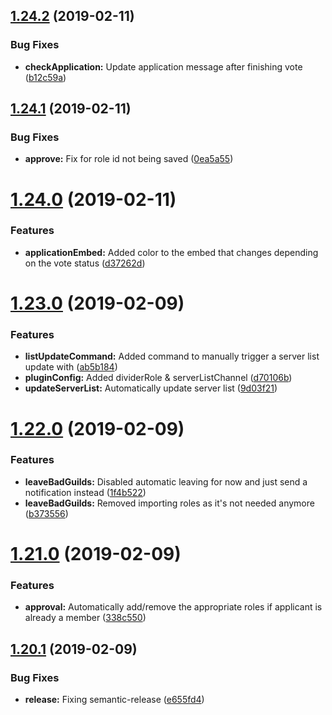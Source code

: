 ## [1.24.2](https://github.com/DiscordHotline/application-plugin/compare/v1.24.1...v1.24.2) (2019-02-11)


### Bug Fixes

* **checkApplication:** Update application message after finishing vote ([b12c59a](https://github.com/DiscordHotline/application-plugin/commit/b12c59a))

## [1.24.1](https://github.com/DiscordHotline/application-plugin/compare/v1.24.0...v1.24.1) (2019-02-11)


### Bug Fixes

* **approve:** Fix for role id not being saved ([0ea5a55](https://github.com/DiscordHotline/application-plugin/commit/0ea5a55))

# [1.24.0](https://github.com/DiscordHotline/application-plugin/compare/v1.23.0...v1.24.0) (2019-02-11)


### Features

* **applicationEmbed:** Added color to the embed that changes depending on the vote status ([d37262d](https://github.com/DiscordHotline/application-plugin/commit/d37262d))

# [1.23.0](https://github.com/DiscordHotline/application-plugin/compare/v1.22.0...v1.23.0) (2019-02-09)


### Features

* **listUpdateCommand:** Added command to manually trigger a server list update with ([ab5b184](https://github.com/DiscordHotline/application-plugin/commit/ab5b184))
* **pluginConfig:** Added dividerRole & serverListChannel ([d70106b](https://github.com/DiscordHotline/application-plugin/commit/d70106b))
* **updateServerList:** Automatically update server list ([9d03f21](https://github.com/DiscordHotline/application-plugin/commit/9d03f21))

# [1.22.0](https://github.com/DiscordHotline/application-plugin/compare/v1.21.0...v1.22.0) (2019-02-09)


### Features

* **leaveBadGuilds:** Disabled automatic leaving for now and just send a notification instead ([1f4b522](https://github.com/DiscordHotline/application-plugin/commit/1f4b522))
* **leaveBadGuilds:** Removed importing roles as it's not needed anymore ([b373556](https://github.com/DiscordHotline/application-plugin/commit/b373556))

# [1.21.0](https://github.com/DiscordHotline/application-plugin/compare/v1.20.1...v1.21.0) (2019-02-09)


### Features

* **approval:** Automatically add/remove the appropriate roles if applicant is already a member ([338c550](https://github.com/DiscordHotline/application-plugin/commit/338c550))

## [1.20.1](https://github.com/DiscordHotline/application-plugin/compare/v1.20.0...v1.20.1) (2019-02-09)


### Bug Fixes

* **release:** Fixing semantic-release ([e655fd4](https://github.com/DiscordHotline/application-plugin/commit/e655fd4))
